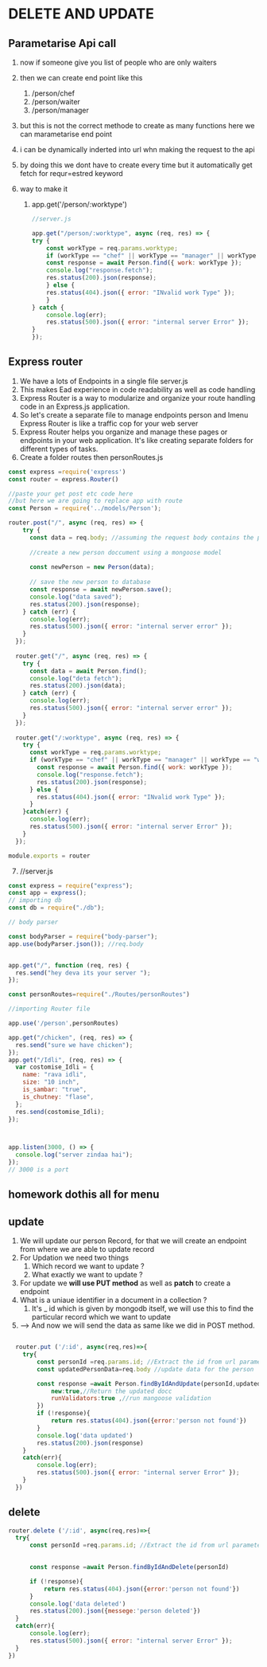  <!-- use draw .io for planning of API -->
<!-- https://drive.gooale.com/file/d/1TswAyCgfsa04Hp6f40P-Umg GVkdW4eQ/view?
usp=sharinq -->
 # DELETE AND UPDATE 

## Parametarise Api call
1. now if someone give you list of people who are only waiters 
2. then we can create end point like this
    1. /person/chef
    2. /person/waiter
    3. /person/manager

3. but this is not the correct methode to create as many functions here we can marametarise end point
4. i can be dynamically inderted into url whn making the request to the api
2. by doing this we dont have to create every time but it automatically get fetch for requr=estred keyword
5. way to make it 
    1. app.get('/person/:worktype')
        ```js
        //server.js

        app.get("/person/:worktype", async (req, res) => {
        try {
            const workType = req.params.worktype;
            if (workType == "chef" || workType == "manager" || workType == "waiter") {
            const response = await Person.find({ work: workType });
            console.log("response.fetch");
            res.status(200).json(response);
            } else {
            res.status(404).json({ error: "INvalid work Type" });
            }
        } catch {
            console.log(err);
            res.status(500).json({ error: "internal server Error" });
        }
        });

        ```

## Express router
1. We have a lots of Endpoints in a single file server.js
2. This makes Ead experience in code readability as well as code handling
3. Express Router is a way to modularize and organize your route handling
code in an Express.js application.
4. So let's create a separate file to manage endpoints person and Imenu
Express Router is like a traffic cop for your web server
5. Express Router helps you organize and manage these pages or endpoints in your web application. It's like creating separate folders for different types of tasks.
6. Create a folder routes then personRoutes.js
```js
const express =require('express')
const router = express.Router()

//paste your get post etc code here 
//but here we are going to replace app with route
const Person = require('../models/Person');

router.post("/", async (req, res) => {
    try {
      const data = req.body; //assuming the request body contains the person data
  
      //create a new person doccument using a mongoose model
  
      const newPerson = new Person(data);
  
      // save the new person to database
      const response = await newPerson.save();
      console.log("data saved");
      res.status(200).json(response);
    } catch (err) {
      console.log(err);
      res.status(500).json({ error: "internal server error" });
    }
  });
  
  router.get("/", async (req, res) => {
    try {
      const data = await Person.find();
      console.log("deta fetch");
      res.status(200).json(data);
    } catch (err) {
      console.log(err);
      res.status(500).json({ error: "internal server error" });
    }
  });
  
  router.get("/:worktype", async (req, res) => {
    try {
      const workType = req.params.worktype;
      if (workType == "chef" || workType == "manager" || workType == "waiter" ||workType == "Chef") {
        const response = await Person.find({ work: workType });
        console.log("response.fetch");
        res.status(200).json(response);
      } else {
        res.status(404).json({ error: "INvalid work Type" });
      }
    }catch(err) {
      console.log(err);
      res.status(500).json({ error: "internal server Error" });
    }
  });

module.exports = router

```
7. //server.js
```js
const express = require("express");
const app = express();
// importing db
const db = require("./db");

// body parser

const bodyParser = require("body-parser");
app.use(bodyParser.json()); //req.body


app.get("/", function (req, res) {
  res.send("hey deva its your server ");
});

const personRoutes=require("./Routes/personRoutes")

//importing Router file

app.use('/person',personRoutes) 

app.get("/chicken", (req, res) => {
  res.send("sure we have chicken");
});
app.get("/Idli", (req, res) => {
  var costomise_Idli = {
    name: "rava idli",
    size: "10 inch",
    is_sambar: "true",
    is_chutney: "flase",
  };
  res.send(costomise_Idli);
});



app.listen(3000, () => {
  console.log("server zindaa hai");
});
// 3000 is a port


```
## homework dothis all for menu

## update 
1. We will update our person Record, for that we will create an endpoint from where we are able to update record
2. For Updation we need two things
    1. Which record we want to update ?
    2. What exactly we want to update ?
3. For update we **will use PUT method** as well as **patch** to create a endpoint
4. What is a uniaue identifier in a document in a collection ?
    1. It's _ id which is given by mongodb itself, we will use this to find the particular record which we want to update
5. —> And now we will send the data as same like we did in POST method.
```js

  router.put ('/:id', async(req,res)=>{
    try{
        const personId =req.params.id; //Extract the id from url parameter
        const updatedPersonData=req.body //update data for the person

        const response =await Person.findByIdAndUpdate(personId,updatedPersonData,{
            new:true,//Return the updated docc
            runValidators:true ,//run mangoose validation
        })
        if (!response){
            return res.status(404).json({error:'person not found'})
        }
        console.log('data updated')
        res.status(200).json(response)
    }
    catch(err){
        console.log(err);
        res.status(500).json({ error: "internal server Error" });
    }
  })

  ```

  ## delete
  ```js
  router.delete ('/:id', async(req,res)=>{
    try{
        const personId =req.params.id; //Extract the id from url parameter
       

        const response =await Person.findByIdAndDelete(personId)

        if (!response){
            return res.status(404).json({error:'person not found'})
        }
        console.log('data deleted')
        res.status(200).json({messege:'person deleted'})
    }
    catch(err){
        console.log(err);
        res.status(500).json({ error: "internal server Error" });
    }
  })

  ```